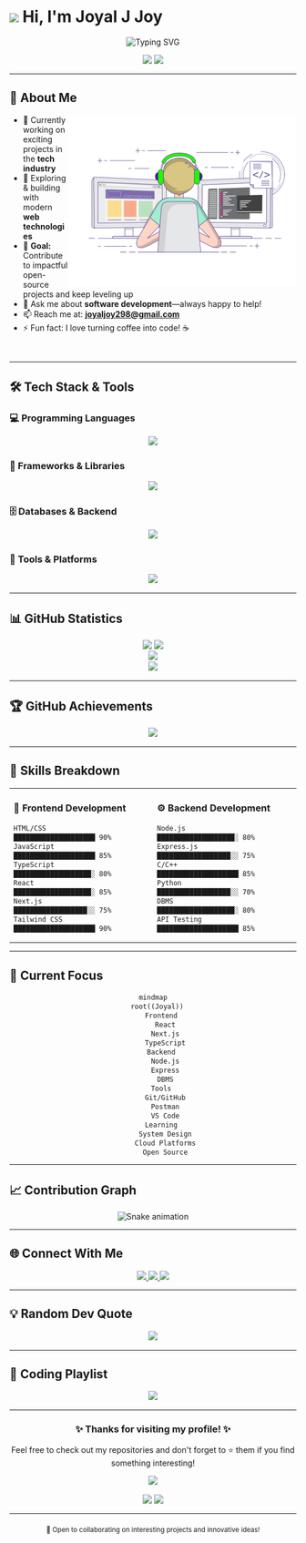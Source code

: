  # <img src="https://raw.githubusercontent.com/MartinHeinz/MartinHeinz/master/wave.gif" width="30px"> Hi, I'm Joyal J Joy  

<div align="center">
  <img src="https://readme-typing-svg.herokuapp.com?font=Fira+Code&size=32&duration=2800&pause=2000&color=A9FEF7&center=true&vCenter=true&width=940&lines=Software+Developer;Full+Stack+Enthusiast;Always+Learning+New+Technologies;Building+Cool+Things+With+Code" alt="Typing SVG" />
</div>

<p align="center">
  <img src="https://komarev.com/ghpvc/?username=JoyalJJoy&color=blueviolet&style=flat-square&label=Profile+Views" />
  <img src="https://img.shields.io/github/followers/JoyalJJoy?style=flat-square&color=blue" />
</p>

---

## 🚀 About Me

<img align="right" alt="Coding" width="400" src="https://raw.githubusercontent.com/devSouvik/devSouvik/master/gif3.gif">

- 🔭 Currently working on exciting projects in the **tech industry**
- 🌱 Exploring & building with modern **web technologies**
- 🎯 **Goal:** Contribute to impactful open-source projects and keep leveling up
- 💬 Ask me about **software development**—always happy to help!
- 📫 Reach me at: **joyaljoy298@gmail.com**
- ⚡ Fun fact: I love turning coffee into code! ☕

<br clear="both" />

---

## 🛠️ Tech Stack & Tools

### 💻 Programming Languages
<p align="center">
  <img src="https://skillicons.dev/icons?i=html,css,js,ts,c,cpp,python,java" />
</p>

### 🚀 Frameworks & Libraries  
<p align="center">
  <img src="https://skillicons.dev/icons?i=react,nextjs,nodejs,express,tailwind,bootstrap" />
</p>

### 🗄️ Databases & Backend
<p align="center">
  <img src="https://skillicons.dev/icons?i=mysql,mongodb,postgresql,firebase" />
</p>

### 🔧 Tools & Platforms
<p align="center">
  <img src="https://skillicons.dev/icons?i=git,github,vscode,postman,docker,figma" />
</p>

---

## 📊 GitHub Statistics

<div align="center">
  <img height="180em" src="https://github-readme-stats.vercel.app/api?username=JoyalJJoy&show_icons=true&theme=tokyonight&include_all_commits=true&count_private=true&hide_border=true&bg_color=0D1117&title_color=F85D7F&icon_color=F8D866&text_color=FFF"/>
  <img height="180em" src="https://github-readme-stats.vercel.app/api/top-langs/?username=JoyalJJoy&layout=compact&theme=tokyonight&hide_border=true&bg_color=0D1117&title_color=F85D7F&text_color=FFF"/>
</div>

<div align="center">
  <img src="https://github-readme-streak-stats.herokuapp.com/?user=JoyalJJoy&theme=tokyonight&hide_border=true&background=0D1117&stroke=0000&ring=F85D7F&fire=F8D866&currStreakLabel=FFF" />
</div>

<div align="center">
  <img src="https://github-readme-activity-graph.vercel.app/graph?username=JoyalJJoy&theme=tokyo-night&bg_color=0D1117&color=F8D866&line=F85D7F&point=FFFFFF&area=true&hide_border=true" />
</div>

---

## 🏆 GitHub Achievements

<div align="center">
  <img src="https://github-profile-trophy.vercel.app/?username=JoyalJJoy&theme=tokyonight&no-frame=true&column=7&margin-w=15&margin-h=15" />
</div>

---

## 💼 Skills Breakdown

<table>
<tr>
<td width="50%">

### 🎨 Frontend Development
```text
HTML/CSS        ████████████████████ 90%
JavaScript      ████████████████████ 85%
TypeScript      ███████████████████░ 80%
React           ███████████████████░ 85%
Next.js         ██████████████████░░ 75%
Tailwind CSS    ████████████████████ 90%
```

</td>
<td width="50%">

### ⚙️ Backend Development  
```text
Node.js         ███████████████████░ 80%
Express.js      ██████████████████░░ 75%
C/C++          ████████████████████ 85%
Python          ██████████████████░░ 70%
DBMS           ███████████████████░ 80%
API Testing     ████████████████████ 85%
```

</td>
</tr>
</table>

---

## 🎯 Current Focus

<div align="center">

```mermaid
mindmap
  root((Joyal))
    Frontend
      React
      Next.js
      TypeScript
    Backend
      Node.js
      Express
      DBMS
    Tools
      Git/GitHub
      Postman
      VS Code
    Learning
      System Design
      Cloud Platforms
      Open Source
```

</div>

---

## 📈 Contribution Graph

<div align="center">
  <img src="https://raw.githubusercontent.com/JoyalJJoy/JoyalJJoy/output/snake.svg" alt="Snake animation" />
</div>

---

## 🌐 Connect With Me

<div align="center">
  <a href="https://www.linkedin.com/in/joyal-j-joy-410284286">
    <img src="https://img.shields.io/badge/LinkedIn-0077B5?style=for-the-badge&logo=linkedin&logoColor=white" />
  </a>
  <a href="mailto:joyaljoy298@gmail.com">
    <img src="https://img.shields.io/badge/Gmail-D14836?style=for-the-badge&logo=gmail&logoColor=white" />
  </a>
  <a href="https://github.com/JoyalJJoy">
    <img src="https://img.shields.io/badge/GitHub-100000?style=for-the-badge&logo=github&logoColor=white" />
  </a>
</div>

---

## 💡 Random Dev Quote

<div align="center">
  <img src="https://quotes-github-readme.vercel.app/api?type=horizontal&theme=tokyonight" />
</div>

---

## 🎵 Coding Playlist

<div align="center">
  <img src="https://spotify-github-profile.vercel.app/api/spotify?background_color=0d1117&border_color=ffffff" />
</div>

---

<div align="center">
  <h3>✨ Thanks for visiting my profile! ✨</h3>
  <p>Feel free to check out my repositories and don't forget to ⭐ them if you find something interesting!</p>
  
  <img src="https://raw.githubusercontent.com/trinib/trinib/snake/github-contribution-grid-snake-dark.svg" />
  
  <p>
    <img src="https://forthebadge.com/images/badges/built-with-love.svg" />
    <img src="https://forthebadge.com/images/badges/powered-by-coffee.svg" />
  </p>
</div>

---

<div align="center">
  <sub>🤝 Open to collaborating on interesting projects and innovative ideas!</sub>
</div>
